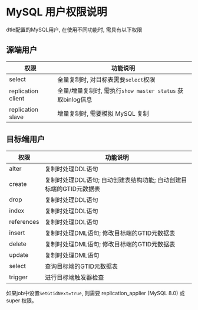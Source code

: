 # MySQL 用户权限说明

dtle配置的MySQL用户, 在使用不同功能时, 需具有以下权限

## 源端用户

| 权限  | 功能说明 | 
| ------------- | ------------- | 
| select | 全量复制时, 对目标表需要`select`权限 | 
| replication client | 全量/增量复制时, 需执行`show master status` 获取binlog信息 | 
| replication slave | 增量复制时, 需要模拟 MySQL 复制 | 

## 目标端用户

| 权限  | 功能说明 | 
| ------------- | ------------- | 
| alter | 复制时处理DDL语句 | 
| create | 复制时处理DDL语句; 自动创建表结构功能; 自动创建目标端的GTID元数据表 | 
| drop | 复制时处理DDL语句 | 
| index | 复制时处理DDL语句 | 
| references | 复制时处理DDL语句 | 
| insert | 复制时处理DML语句; 修改目标端的GTID元数据表 | 
| delete | 复制时处理DML语句; 修改目标端的GTID元数据表 | 
| update | 复制时处理DML语句 | 
| select | 查询目标端的GTID元数据表 | 
| trigger | 进行目标端触发器检查 | 

如果job中设置`SetGtidNext=true`, 则需要 replication_applier (MySQL 8.0) 或 super 权限。

